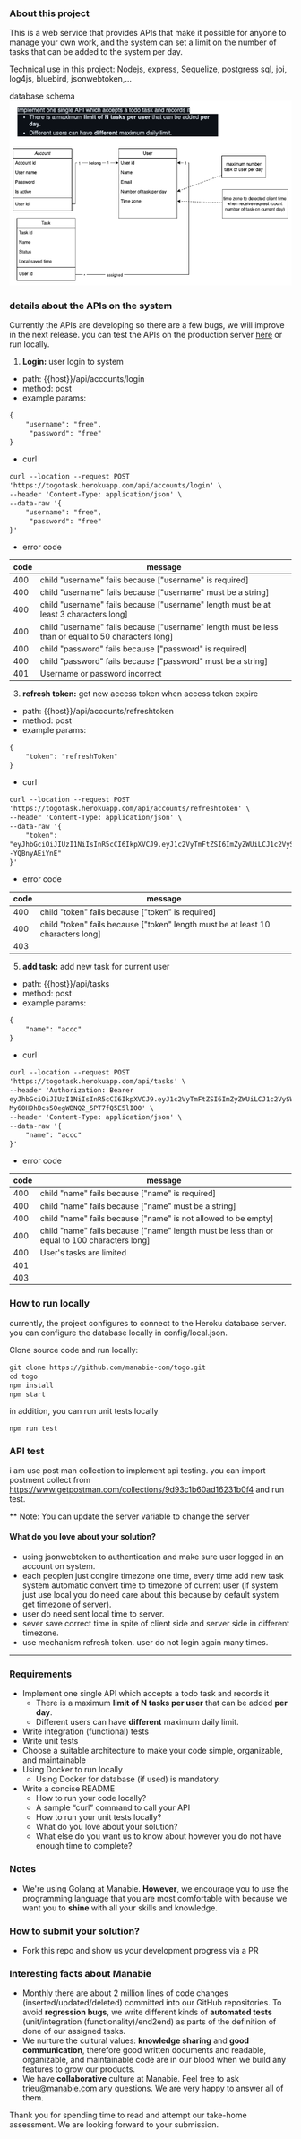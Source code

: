 ### About this project
This is a web service that provides APIs that make it possible for anyone to manage your own work, and the system can set a limit on the number of tasks that can be added to the system per day.

Technical use in this project: Nodejs, express, Sequelize, postgress sql, joi, log4js, bluebird, jsonwebtoken,...

database schema
![data base chema](./images/database-schema.png)

### details about the APIs on the system
Currently the APIs are developing so there are a few bugs, we will improve in the next release. you can test the APIs on the production server [here](https://togotask.herokuapp.com/)  or run locally.
1.  **Login:** user login to system
* path: {{host}}/api/accounts/login
* method: post
* example params: 
```
{
    "username": "free",
     "password": "free"
}
```
* curl
```
curl --location --request POST 'https://togotask.herokuapp.com/api/accounts/login' \
--header 'Content-Type: application/json' \
--data-raw '{
    "username": "free",
     "password": "free"
}'
```
* error code

| code | message|
| -------- | -------- |
| 400     | child "username" fails because ["username" is required]     | 
| 400     |child "username" fails because ["username" must be a string]    | 
| 400     | child "username" fails because ["username" length must be at least 3 characters long]    | 
| 400     | child "username" fails because ["username" length must be less than or equal to 50 characters long]    | 
| 400     | child "password" fails because ["password" is required]     | 
| 400     | child "password" fails because ["password" must be a string]     | 
| 401    | Username or password incorrect     | 


3.  **refresh token:** get new access token when access token expire
* path: {{host}}/api/accounts/refreshtoken
* method: post
* example params: 
```
{
    "token": "refreshToken"
}
```
* curl
```
curl --location --request POST 'https://togotask.herokuapp.com/api/accounts/refreshtoken' \
--header 'Content-Type: application/json' \
--data-raw '{
    "token": "eyJhbGciOiJIUzI1NiIsInR5cCI6IkpXVCJ9.eyJ1c2VyTmFtZSI6ImZyZWUiLCJ1c2VySWQiOjEsImlhdCI6MTY1MTE2Mjg2Nn0.Otre_7q1xHxBRzxiTc80GGr9bcJpLd--YQBnyAEiYnE"
}'
```
* error code

| code | message|
| -------- | -------- |
| 400     |child "token" fails because ["token" is required]     | 
| 400     |child "token" fails because ["token" length must be at least 10 characters long]  | 
| 403    |    | 

5.  **add task:** add new task for current user
* path: {{host}}/api/tasks
* method: post
* example params: 
```
{
    "name": "accc"
}
```
* curl
```
curl --location --request POST 'https://togotask.herokuapp.com/api/tasks' \
--header 'Authorization: Bearer eyJhbGciOiJIUzI1NiIsInR5cCI6IkpXVCJ9.eyJ1c2VyTmFtZSI6ImZyZWUiLCJ1c2VySWQiOjEsImlhdCI6MTY1MTE2Mjg2OSwiZXhwIjoxNjUxMTY0MDY5fQ.pXRaFrpWV-My60H9hBcs5OegWBNQ2_5PT7fQ5E5lIO0' \
--header 'Content-Type: application/json' \
--data-raw '{
    "name": "accc"
}'
```
* error code

| code | message|
| -------- | -------- |
| 400     | child "name" fails because ["name" is required]    | 
| 400     | child "name" fails because ["name" must be a string]  | 
| 400     | child "name" fails because ["name" is not allowed to be empty]  | 
| 400     | child "name" fails because ["name" length must be less than or equal to 100 characters long]  | 
| 400     | User's tasks are limited  | 
| 401    |    | 
| 403    |    | 

### How to run locally
currently, the project configures to connect to the Heroku database server. you can configure the database locally in config/local.json.

Clone source code and run locally:
```
git clone https://github.com/manabie-com/togo.git
cd togo
npm install
npm start
```
in addition, you can run unit tests locally
```
npm run test
```

### API test
i am use post man collection to implement api testing. you can import postment collect from https://www.getpostman.com/collections/9d93c1b60ad16231b0f4 and run test.

** Note: You can update the server variable to change the server 

#### What do you love about your solution?

*  using jsonwebtoken to authentication and make sure user logged in an account on system.
*  each peoplen just congire timezone one time, every time add new task system automatic convert time to timezone of current user (if system just use local you do need care about this because by default system get timezone of server).
*  user do need sent local time to server.
*  sever save correct time in spite of client side and server side in different timezone.
*  use mechanism refresh token. user do not login again many times.

-----

### Requirements

- Implement one single API which accepts a todo task and records it
  - There is a maximum **limit of N tasks per user** that can be added **per day**.
  - Different users can have **different** maximum daily limit.
- Write integration (functional) tests
- Write unit tests
- Choose a suitable architecture to make your code simple, organizable, and maintainable
- Using Docker to run locally
  - Using Docker for database (if used) is mandatory.
- Write a concise README
  - How to run your code locally?
  - A sample “curl” command to call your API
  - How to run your unit tests locally?
  - What do you love about your solution?
  - What else do you want us to know about however you do not have enough time to complete?

### Notes

- We're using Golang at Manabie. **However**, we encourage you to use the programming language that you are most comfortable with because we want you to **shine** with all your skills and knowledge.

### How to submit your solution?

- Fork this repo and show us your development progress via a PR

### Interesting facts about Manabie

- Monthly there are about 2 million lines of code changes (inserted/updated/deleted) committed into our GitHub repositories. To avoid **regression bugs**, we write different kinds of **automated tests** (unit/integration (functionality)/end2end) as parts of the definition of done of our assigned tasks.
- We nurture the cultural values: **knowledge sharing** and **good communication**, therefore good written documents and readable, organizable, and maintainable code are in our blood when we build any features to grow our products.
- We have **collaborative** culture at Manabie. Feel free to ask trieu@manabie.com any questions. We are very happy to answer all of them.

Thank you for spending time to read and attempt our take-home assessment. We are looking forward to your submission.
